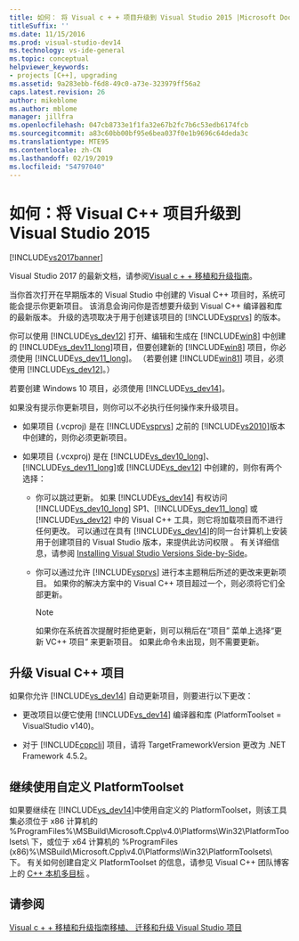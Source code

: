 ```yaml
---
title: 如何： 将 Visual c + + 项目升级到 Visual Studio 2015 |Microsoft Docs
titleSuffix: ''
ms.date: 11/15/2016
ms.prod: visual-studio-dev14
ms.technology: vs-ide-general
ms.topic: conceptual
helpviewer_keywords:
- projects [C++], upgrading
ms.assetid: 9a283ebb-f6d8-49c0-a73e-323979ff56a2
caps.latest.revision: 26
author: mikeblome
ms.author: mblome
manager: jillfra
ms.openlocfilehash: 047cb8733e1f1fa32e67b2fc7b6c53edb6174fcb
ms.sourcegitcommit: a83c60bb00bf95e6bea037f0e1b9696c64deda3c
ms.translationtype: MTE95
ms.contentlocale: zh-CN
ms.lasthandoff: 02/19/2019
ms.locfileid: "54797040"
---
```

# <a name="how-to-upgrade-visual-c-projects-to-visual-studio-2015"></a>如何：将 Visual C++ 项目升级到 Visual Studio 2015
[!INCLUDE[vs2017banner](../includes/vs2017banner.md)]

Visual Studio 2017 的最新文档，请参阅[Visual c + + 移植和升级指南](https://docs.microsoft.com/cpp/porting/visual-cpp-porting-and-upgrading-guide)。

当你首次打开在早期版本的 Visual Studio 中创建的 Visual C++ 项目时，系统可能会提示你更新项目。 该消息会询问你是否想要升级到 Visual C++ 编译器和库的最新版本。 升级的选项取决于用于创建该项目的 [!INCLUDE[vsprvs](../includes/vsprvs-md.md)] 的版本。

 你可以使用 [!INCLUDE[vs_dev12](../includes/vs-dev12-md.md)] 打开、编辑和生成在 [!INCLUDE[win8](../includes/win8-md.md)] 中创建的 [!INCLUDE[vs_dev11_long](../includes/vs-dev11-long-md.md)]项目，但要创建新的 [!INCLUDE[win8](../includes/win8-md.md)] 项目，你必须使用 [!INCLUDE[vs_dev11_long](../includes/vs-dev11-long-md.md)]。 （若要创建 [!INCLUDE[win81](../includes/win81-md.md)] 项目，必须使用 [!INCLUDE[vs_dev12](../includes/vs-dev12-md.md)]。）

 若要创建 Windows 10 项目，必须使用 [!INCLUDE[vs_dev14](../includes/vs-dev14-md.md)]。

 如果没有提示你更新项目，则你可以不必执行任何操作来升级项目。

-   如果项目 (.vcproj) 是在 [!INCLUDE[vsprvs](../includes/vsprvs-md.md)] 之前的 [!INCLUDE[vs2010](../includes/vs2010-md.md)]版本中创建的，则你必须更新项目。

-   如果项目 (.vcxproj) 是在 [!INCLUDE[vs_dev10_long](../includes/vs-dev10-long-md.md)]、  [!INCLUDE[vs_dev11_long](../includes/vs-dev11-long-md.md)]或 [!INCLUDE[vs_dev12](../includes/vs-dev12-md.md)] 中创建的，则你有两个选择：

    -   你可以跳过更新。 如果 [!INCLUDE[vs_dev14](../includes/vs-dev14-md.md)] 有权访问 [!INCLUDE[vs_dev10_long](../includes/vs-dev10-long-md.md)] SP1、[!INCLUDE[vs_dev11_long](../includes/vs-dev11-long-md.md)] 或 [!INCLUDE[vs_dev12](../includes/vs-dev12-md.md)] 中的 Visual C++ 工具，则它将加载项目而不进行任何更改。 可以通过在具有 [!INCLUDE[vs_dev14](../includes/vs-dev14-md.md)]的同一台计算机上安装用于创建项目的 Visual Studio 版本，来提供此访问权限 。 有关详细信息，请参阅 [Installing Visual Studio Versions Side-by-Side](../install/install-visual-studio-versions-side-by-side.md)。

    -   你可以通过允许 [!INCLUDE[vsprvs](../includes/vsprvs-md.md)] 进行本主题稍后所述的更改来更新项目。 如果你的解决方案中的 Visual C++ 项目超过一个，则必须将它们全部更新。

        > [!NOTE]
        >  如果你在系统首次提醒时拒绝更新，则可以稍后在“项目”  菜单上选择“更新 VC++ 项目”  来更新项目。 如果此命令未出现，则不需要更新。

## <a name="upgrading-a-visual-c-project"></a>升级 Visual C++ 项目
 如果你允许 [!INCLUDE[vs_dev14](../includes/vs-dev14-md.md)] 自动更新项目，则要进行以下更改：

-   更改项目以便它使用 [!INCLUDE[vs_dev14](../includes/vs-dev14-md.md)] 编译器和库 (PlatformToolset = VisualStudio v140)。

-   对于 [!INCLUDE[cppcli](../includes/cppcli-md.md)] 项目，请将 TargetFrameworkVersion 更改为 .NET Framework 4.5.2。

## <a name="continuing-to-work-with-a-custom-platformtoolset"></a>继续使用自定义 PlatformToolset
 如果要继续在 [!INCLUDE[vs_dev14](../includes/vs-dev14-md.md)]中使用自定义的 PlatformToolset，则该工具集必须位于 x86 计算机的 %ProgramFiles%\MSBuild\Microsoft.Cpp\v4.0\Platforms\Win32\PlatformToolsets\ 下，或位于 x64 计算机的 %ProgramFiles (x86)%\MSBuild\Microsoft.Cpp\v4.0\Platforms\Win32\PlatformToolsets\ 下。 有关如何创建自定义 PlatformToolset 的信息，请参见 Visual C++ 团队博客上的 [C++ 本机多目标](http://go.microsoft.com/fwlink/?LinkId=248587) 。

## <a name="see-also"></a>请参阅
 [Visual c + + 移植和升级指南](http://msdn.microsoft.com/library/f5fbcc3d-aa72-41a6-ad9a-a706af2166fb)[移植、 迁移和升级 Visual Studio 项目](../porting/porting-migrating-and-upgrading-visual-studio-projects.md)
